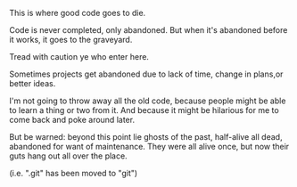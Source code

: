 This is where good code goes to die.

Code is never completed, only abandoned. But when it's abandoned before
it works, it goes to the graveyard.

Tread with caution ye who enter here.

Sometimes projects get abandoned due to lack of time, change in plans,or
better ideas.

I'm not going to throw away all the old code, because people might be
able to learn a thing or two from it. And because it might be hilarious
for me to come back and poke around later.

But be warned: beyond this point lie ghosts of the past, half-alive all
dead, abandoned for want of maintenance. They were all alive once, but now
their guts hang out all over the place.

(i.e. ".git" has been moved to "git")
